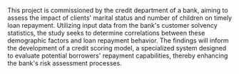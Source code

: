 This project is commissioned by the credit department of a bank, aiming to assess the impact of clients' marital status and number of children on timely loan repayment. Utilizing input data from the bank's customer solvency statistics, the study seeks to determine correlations between these demographic factors and loan repayment behavior. The findings will inform the development of a credit scoring model, a specialized system designed to evaluate potential borrowers' repayment capabilities, thereby enhancing the bank's risk assessment processes.